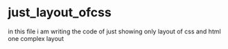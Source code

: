 # just_layout_ofcss


in this file  i am writing the code of just showing only layout of css and html one complex layout
